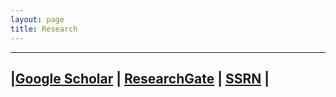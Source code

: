 ```yaml
---
layout: page
title: Research
---
```

----
|[Google Scholar](https://scholar.google.com/citations?user=ezE8rPkAAAAJ&hl=en)  | [ResearchGate](https://www.researchgate.net/profile/Cesar_Renteria) | [SSRN](https://papers.ssrn.com/sol3/cf_dev/AbsByAuth.cfm?per_id=2270101) |
---



<!--stackedit_data:
eyJoaXN0b3J5IjpbNDQ5MjAyMTcxLC04OTA1MDgwMjEsLTUwMz
YwMjE5MF19
-->